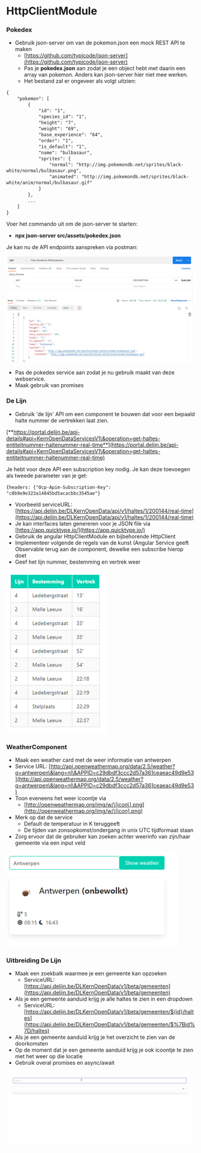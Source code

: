 # HttpClientModule

### Pokedex

* Gebruik json-server om van de pokemon.json een mock REST API te maken
  * [https://github.com/typicode/json-server](https://github.com/typicode/json-server)
  * Pas je **pokedex.json** aan zodat je een object hebt met daarin een array van pokemon. Anders kan json-server hier niet mee werken.&#x20;
  * Het bestand zal er ongeveer als volgt uitzien:

```
{
    "pokemon": [
        {
            "id": "1",
            "species_id": "1",
            "height": "7",
            "weight": "69",
            "base_experience": "64",
            "order": "1",
            "is_default": "1",
            "name": "bulbasaur",
            "sprites": {
                "normal": "http://img.pokemondb.net/sprites/black-white/normal/bulbasaur.png",
                "animated": "http://img.pokemondb.net/sprites/black-white/anim/normal/bulbasaur.gif"
            }
        },
        ...
    ]
}
```

Voer het commando uit om de json-server te starten:

* **npx json-server src/assets/pokedex.json**

Je kan nu de API endpoints aanspreken via postman:

![](<../.gitbook/assets/Screenshot 2021-11-29 at 13.37.57.png>)

* Pas de pokedex service aan zodat je nu gebruik maakt van deze webservice.&#x20;
* Maak gebruik van promises

### De Lijn

* Gebruik 'de lijn' API om een component te bouwen dat voor een bepaald halte nummer de vertrekken laat zien.

[**https://portal.delijn.be/api-details#api=KernOpenDataServicesV1\&operation=get-haltes-entiteitnummer-haltenummer-real-time**](https://portal.delijn.be/api-details#api=KernOpenDataServicesV1\&operation=get-haltes-entiteitnummer-haltenummer-real-time)

Je hebt voor deze API een subscription key nodig. Je kan deze toevoegen als tweede parameter van je get:

```
{headers: {"Ocp-Apim-Subscription-Key": "c8b9e9e323a14845bd5acacbbc3545ae"}
```

* Voorbeeld serviceURL: [https://api.delijn.be/DLKernOpenData/api/v1/haltes/1/200144/real-time](https://api.delijn.be/DLKernOpenData/api/v1/haltes/1/200144/real-time)
* Je kan interfaces laten genereren voor je JSON file via [https://app.quicktype.io/](https://app.quicktype.io/)
* Gebruik de angular HttpClientModule en bijbehorende HttpClient
* Implementeer volgende de regels van de kunst (Angular Service geeft Observable terug aan de component, dewelke een subscribe hierop doet
* Geef het lijn nummer, bestemming en vertrek weer

![](<../.gitbook/assets/image (2).png>)

### WeatherComponent

* Maak een weather card met de weer informatie van antwerpen
* Service URL: [http://api.openweathermap.org/data/2.5/weather?q=antwerpen\&lang=nl\&APPID=c29dbdf3ccc2d57a361ceaeac49d9e53](http://api.openweathermap.org/data/2.5/weather?q=antwerpen\&lang=nl\&APPID=c29dbdf3ccc2d57a361ceaeac49d9e53)
* Toon eveneens het weer icoontje via
  * [http://openweathermap.org/img/w/\[icon\].png](http://openweathermap.org/img/w/\[icon].png)
* Merk op dat de service
  * Default de temperatuur in K teruggeeft
  * De tijden van zonsopkomst/ondergang in unix UTC tijdformaat staan
* Zorg ervoor dat de gebruiker kan zoeken achter weerinfo van zijn/haar gemeente via een input veld

![](<../.gitbook/assets/image (6).png>)



### Uitbreiding De **Lijn**

* Maak een zoekbalk waarmee je een gemeente kan opzoeken
  * ServiceURL: [https://api.delijn.be/DLKernOpenData/v1/beta/gemeenten](https://api.delijn.be/DLKernOpenData/v1/beta/gemeenten)
* Als je een gemeente aanduid krijg je alle haltes te zien in een dropdown
  * ServiceURL: [https://api.delijn.be/DLKernOpenData/v1/beta/gemeenten/${id}/haltes](https://api.delijn.be/DLKernOpenData/v1/beta/gemeenten/$%7Bid%7D/haltes)
* Als je een gemeente aanduid krijg je het overzicht te zien van de doorkomsten
* Op de moment dat je een gemeente aanduid krijg je ook icoontje te zien met het weer op die locatie
* Gebruik overal  promises en async/await

![](../.gitbook/assets/delijn.gif)



